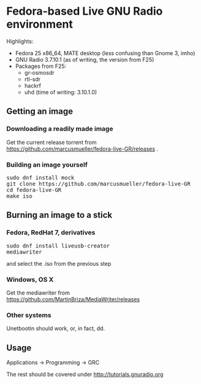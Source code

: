 # Fedora-based Live GNU Radio environment

Highlights:

* Fedora 25 x86_64, MATE desktop (less confusing than Gnome 3, imho)
* GNU Radio 3.7.10.1 (as of writing, the version from F25)
* Packages from F25:
  * gr-osmosdr
  * rtl-sdr
  * hackrf
  * uhd (time of writing: 3.10.1.0)

## Getting an image
### Downloading a readily made image

Get the current release torrent from https://github.com/marcusmueller/fedora-live-GR/releases .

### Building an image yourself


<pre>
sudo dnf install mock
git clone https://github.com/marcusmueller/fedora-live-GR
cd fedora-live-GR
make iso
</pre>

## Burning an image to a stick

### Fedora, RedHat 7, derivatives

<pre>
sudo dnf install liveusb-creator
mediawriter
</pre>

and select the .iso from the previous step

### Windows, OS X

Get the mediawriter from https://github.com/MartinBriza/MediaWriter/releases

### Other systems

Unetbootin should work, or, in fact, dd.

## Usage

Applications → Programming → GRC

The rest should be covered under http://tutorials.gnuradio.org
